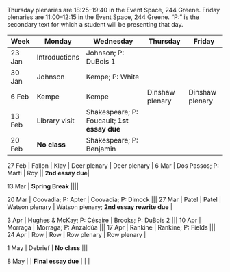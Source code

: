 
Thursday plenaries are 18:25–19:40 in the Event Space, 244 Greene. Friday
plenaries are 11:00–12:15 in the Event Space, 244 Greene. “P:” is the secondary
text for which a student will be presenting that day.

| Week | Monday | Wednesday | Thursday | Friday |
-------| ------ | --------- | -------- | ------ |
23 Jan| Introductions | Johnson; P: DuBois 1 |||
30 Jan | Johnson | Kempe; P: White |||
6 Feb | Kempe | Kempe | Dinshaw plenary | Dinshaw plenary |
13 Feb | Library visit| Shakespeare; P: Foucault; **1st essay due** |||
20 Feb | **No class** | Shakespeare; P: Benjamin |||

27 Feb | Fallon | Klay | Deer plenary | Deer plenary |
6 Mar | Dos Passos; P: Martí | Roy || **2nd essay due**|

13 Mar | **Spring Break** ||||

20 Mar | Coovadia; P: Apter | Coovadia; P: Dimock |||
27 Mar | Patel | Patel | Watson plenary | Watson plenary; **2nd essay rewrite due** |

3 Apr | Hughes & McKay; P: Césaire | Brooks; P: DuBois 2 |||
10 Apr | Morraga | Morraga; P: Anzaldúa |||
17 Apr | Rankine | Rankine; P: Fields |||
24 Apr | Row | Row | Row plenary | Row plenary |

1 May | Debrief | **No class** |||

8 May | | **Final essay due** | | |
